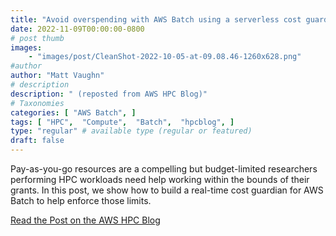 ```yaml
---
title: "Avoid overspending with AWS Batch using a serverless cost guardian monitoring architecture"
date: 2022-11-09T00:00:00-0800
# post thumb
images:
    - "images/post/CleanShot-2022-10-05-at-09.08.46-1260x628.png"
#author
author: "Matt Vaughn"
# description
description: " (reposted from AWS HPC Blog)"
# Taxonomies
categories: [ "AWS Batch", ]
tags: [ "HPC",  "Compute",  "Batch",  "hpcblog", ]
type: "regular" # available type (regular or featured)
draft: false
---
```


Pay-as-you-go resources are a compelling but budget-limited researchers performing HPC workloads need help working within the bounds of their grants. In this post, we show how to build a real-time cost guardian for AWS Batch to help enforce those limits.

<a href="https://aws.amazon.com/blogs/hpc/avoid-overspending-with-aws-batch-using-a-serverless-cost-guardian-monitoring-architecture/" class="btn btn-primary btn-lg active" role="button" aria-pressed="true" style="margin-top: 8px;">Read the Post on the AWS HPC Blog</a>